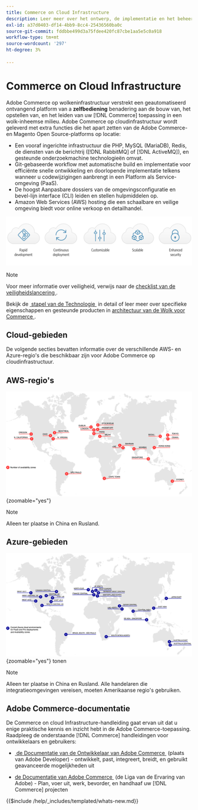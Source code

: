 ```yaml
---
title: Commerce on Cloud Infrastructure
description: Leer meer over het ontwerp, de implementatie en het beheer van Commerce op cloudinfrastructuur.
exl-id: a37d0403-df14-4bb9-8cc4-25436560ba0c
source-git-commit: fddbbe499d3a75fdee420fc87cbe1aa5e5c0a918
workflow-type: tm+mt
source-wordcount: '297'
ht-degree: 3%

---
```



# Commerce on Cloud Infrastructure

Adobe Commerce op wolkeninfrastructuur verstrekt een geautomatiseerd ontvangend platform van a **zelfbediening** benadering aan de bouw van, het opstellen van, en het leiden van uw [!DNL Commerce] toepassing in een wolk-inheemse milieu. Adobe Commerce op cloudinfrastructuur wordt geleverd met extra functies die het apart zetten van de Adobe Commerce- en Magento Open Source-platforms op locatie:

- Een vooraf ingerichte infrastructuur die PHP, MySQL (MariaDB), Redis, de diensten van de berichtrij ([!DNL RabbitMQ] of [!DNL ActiveMQ]), en gesteunde onderzoekmachine technologieën omvat.
- Git-gebaseerde workflow met automatische build en implementatie voor efficiënte snelle ontwikkeling en doorlopende implementatie telkens wanneer u codewijzigingen aanbrengt in een Platform als Service-omgeving (PaaS).
- De hoogst Aanpasbare dossiers van de omgevingsconfiguratie en bevel-lijn interface (CLI) leiden en stellen hulpmiddelen op.
- Amazon Web Services (AWS) hosting die een schaalbare en veilige omgeving biedt voor online verkoop en detailhandel.

![&#x200B; de voordelen van de Wolk &#x200B;](../assets/CloudBenefits.svg)

>[!NOTE]
>
>Voor meer informatie over veiligheid, verwijs naar de [&#x200B; checklist van de veiligheidslancering &#x200B;](https://experienceleague.adobe.com/en/docs/commerce-on-cloud/user-guide/launch/checklist#security-configuration).

Bekijk de [&#x200B; stapel van de Technologie &#x200B;](architecture/tech-stack.md) in detail of leer meer over specifieke eigenschappen en gesteunde producten in [&#x200B; architectuur van de Wolk voor Commerce &#x200B;](architecture/cloud-architecture.md).

<div id="recs-overview-body-1"></div>
<div id="recs-overview-body-2"></div>
<div id="recs-overview-body-3"></div>
<div id="recs-overview-body-4"></div>
<div id="recs-overview-body-5"></div>
<div id="recs-overview-body-6"></div>

## Cloud-gebieden

De volgende secties bevatten informatie over de verschillende AWS- en Azure-regio&#39;s die beschikbaar zijn voor Adobe Commerce op cloudinfrastructuur.

## AWS-regio&#39;s

![&#x200B; Diagram die de gebieden van AWS tonen &#x200B;](../assets/aws-regions.svg){zoomable="yes"}

>[!NOTE]
>
> Alleen ter plaatse in China en Rusland.

## Azure-gebieden

![&#x200B; Diagram die Azure gebieden &#x200B;](../assets/azure-regions.svg){zoomable="yes"} tonen

>[!NOTE]
>
> Alleen ter plaatse in China en Rusland. Alle handelaren die integratieomgevingen vereisen, moeten Amerikaanse regio&#39;s gebruiken.

## Adobe Commerce-documentatie

De Commerce on cloud Infrastructure-handleiding gaat ervan uit dat u enige praktische kennis en inzicht hebt in de Adobe Commerce-toepassing. Raadpleeg de onderstaande [!DNL Commerce] handleidingen voor ontwikkelaars en gebruikers:

- [&#x200B; de Documentatie van de Ontwikkelaar van Adobe Commerce &#x200B;](https://developer.adobe.com/commerce/docs/) (plaats van Adobe Developer) - ontwikkelt, past, integreert, breidt, en gebruikt geavanceerde mogelijkheden uit

- [&#x200B; de Documentatie van Adobe Commerce &#x200B;](https://experienceleague.adobe.com/docs/commerce.html) (de Liga van de Ervaring van Adobe) - Plan, voer uit, werk, bevorder, en handhaaf uw [!DNL Commerce] projecten

{{$include /help/_includes/templated/whats-new.md}}


<!-- Last updated from includes: 2025-10-10 20:36:31 -->

